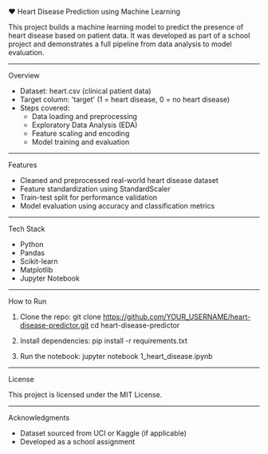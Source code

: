 
❤️ Heart Disease Prediction using Machine Learning

This project builds a machine learning model to predict the presence of heart disease based on patient data. It was developed as part of a school project and demonstrates a full pipeline from data analysis to model evaluation.

---

Overview

- Dataset: heart.csv (clinical patient data)
- Target column: 'target' (1 = heart disease, 0 = no heart disease)
- Steps covered:
  - Data loading and preprocessing
  - Exploratory Data Analysis (EDA)
  - Feature scaling and encoding
  - Model training and evaluation

---

Features

- Cleaned and preprocessed real-world heart disease dataset
- Feature standardization using StandardScaler
- Train-test split for performance validation
- Model evaluation using accuracy and classification metrics

---

Tech Stack

- Python
- Pandas
- Scikit-learn
- Matplotlib
- Jupyter Notebook

---

How to Run

1. Clone the repo:
   git clone https://github.com/YOUR_USERNAME/heart-disease-predictor.git
   cd heart-disease-predictor

2. Install dependencies:
   pip install -r requirements.txt

3. Run the notebook:
   jupyter notebook 1_heart_disease.ipynb

---

License

This project is licensed under the MIT License.

---

Acknowledgments

- Dataset sourced from UCI or Kaggle (if applicable)
- Developed as a school assignment
